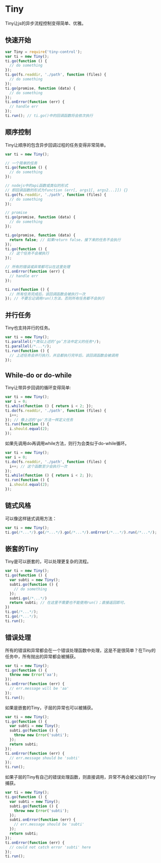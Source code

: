# Tiny

Tiny让js的异步流程控制变得简单、优雅。

## 快速开始
```javascript
var Tiny = require('tiny-control');
var ti = new Tiny();
ti.go(function () {
  // do something
});
ti.go(fs.readdir, './path', function (files) {
  // do something
});
ti.go(promise, function (data) {
  // do something
});
ti.onError(function (err) {
  // handle err
});
ti.run(); // ti.go()中的回调函数将会依次执行
```

## 顺序控制
Tiny让顺序的包含异步回调过程的任务变得非常简单。
```javascript
var ti = new Tiny();

// 一个简单的任务
ti.go(function () {
  // do something
});

// nodejs中的api函数或类似的形式
// 即回调函数的形式为function (err[, args1[, args2...]]) {}
ti.go(fs.readdir, './path', function (files) {
  // do something
});

// promise
ti.go(promise, function (data) {
  // do something
});

ti.go(promise, function (data) {
  return false; // 如果return false，接下来的任务不会执行
});
ti.go(function () {
  // 这个任务不会被执行
});

// 所有的错误或异常都可以在这里处理
ti.onError(function (err) {
  // handle err
});

ti.run(function () {
  // 所有任务完成后，该回调函数会被执行一次
}); // 不要忘记调用run()方法，否则所有任务都不会执行
```

## 并行任务
Tiny也支持并行的任务。
```javascript
var ti = new Tiny();
ti.parallel(/*类似上述的‘go’方法中定义的任务*/);
ti.parallel(/*...*/);
ti.run(function () {
  // 上述任务会并行执行，并且都执行完毕后，该回调函数会被调用
});
```

## While-do or do-while
Tiny让带异步回调的循环变得简单:
```javascript
var ti = new Tiny();
var i = 0;
ti.while(function () { return i < 2; });
ti.do(fs.readdir, './path', function (files) {
  i++;
}); // 像上述的'go'方法一样定义任务
ti.run(function () {
  i.should.equal(2);
});
```
如果先调用do再调用while方法，则行为会类似于do-while循环。
```javascript
var ti = new Tiny();
var i = 0;
ti.do(fs.readdir, './path', function (files) {
  i++; // 这个函数至少会执行一次
});
ti.while(function () { return i < 2; });
ti.run(function () {
  i.should.equal(2);
});
```

## 链式风格
可以像这样链式调用方法：
```javascript
var ti = new Tiny();
ti.go(/*...*/).go(/*...*/).go(/*...*/).onError(/*...*/).run(/*...*/);
```

## 嵌套的Tiny
Tiny是可以嵌套的，可以处理更复杂的流程。
```javascript
var ti = new Tiny();
ti.go(function () {
  var subti = new Tiny();
  subti.go(function () {
    // do something
  });
  subti.go(/*...*/)
  return subti; // 在这里不需要也不能使用run()；直接返回即可。
})
ti.go(/*...*/);
ti.go(/*...*/);
ti.run();
```

## 错误处理
所有的错误和异常都会在一个错误处理函数中处理，这是不是很简单？在Tiny的任务中，所有抛出的异常都会被捕获。
```javascript
var ti = new Tiny();
ti.go(function () {
  throw new Error('aa');
});
ti.onError(function (err) {
  // err.message will be 'aa'
});
ti.run();
```

如果是嵌套的Tiny，子层的异常也可以被捕获。
```javascript
var ti = new Tiny();
ti.go(function () {
  var subti = new Tiny();
  subti.go(function () {
    throw new Error('subti');
  });
  return subti;
});
ti.onError(function (err) {
  // err.message should be 'subti'
});
ti.run();
```
如果子层的Tiny有自己的错误处理函数，则直接调用，异常不再会被父级的Tiny捕获。
```javascript
var ti = new Tiny();
ti.go(function () {
  var subti = new Tiny();
  subti.go(function () {
    throw new Error('subti');
  });
  subti.onError(function (err) {
    // err.message should be 'subti'
  });
  return subti;
});
ti.onError(function (err) {
  // could not catch error 'subti' here
});
ti.run();
```
